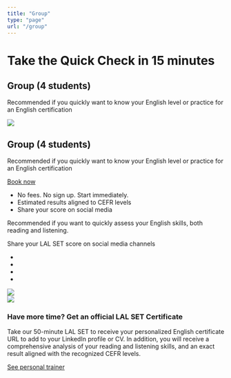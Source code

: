 ```yaml
---
title: "Group"
type: "page"
url: "/group"
---
```


<div class="hero-abstract bg-abstract bg-abstract--blue">
    <h1>Take the Quick Check in 15 minutes</h1>
</div>

<div class="container choose-package__box choose-package__box--hero">
<div class="row">
    <div class="col-12 d-md-none">
        <h2 class="mb-0">
            <i class="fas fa-users choose-package__icon"></i>
            Group (4 students)
        </h2>
        <p>
            Recommended if you quickly want to know your English level or practice for an English
            certification
        </p>
    </div>
    <div class="col-md-6 col-12">
        <img src="/img/package-group.jpg" class="w-100" />
    </div>
    <div class="col-md-6 col-12">
        <h2 class="d-none d-md-block mb-0">
            <i class="fas fa-users choose-package__icon"></i>
            Group (4 students)
        </h2>
        <p class="d-none d-md-block">
            Recommended if you quickly want to know your English level or practice for an English
            certification
        </p>
        <a class="btn btn-package--group mt-5 mb-5" href="/quick-english-check/">Book now</a>
        <ul class="fa-ul ul--group-bullets">
            <li>
                <span class="fa-li" ><i class="far fa-check-circle"></i></span>
                No fees. No sign up. Start immediately.
            </li>
            <li>
                <span class="fa-li" ><i class="far fa-check-circle"></i></span>
            	Estimated results aligned to CEFR levels
            </li>
            <li>
                <span class="fa-li" ><i class="far fa-check-circle"></i></span>
            	Share your score on social media
            </li>
        </ul>
    </div>
</div>
</div>
        
<div class="container">
    <div class="flex-column justify-content-center w-75 m-auto">
        <p class="text-center text--recommend">
            Recommended if you want to quickly assess your English skills, both reading and listening.
        </p>
        <p class="text-center text--share">
            Share your LAL SET score on social media channels
        </p>
    </div>
</div>

<div class="container">
<div class="row justify-content-center">
    <ul class="lal-social-dark text-align-center align-center">
      <li class="item">
        <a class="link" href="https://www.facebook.com/lalschools/" target="_blank">
          <i class="fab fa-facebook"></i>
        </a>
      </li>
      <li class="item">
        <a class="link" href="https://twitter.com/lalschools" target="_blank">
          <i class="fab fa-twitter"></i>
        </a>
      </li>
      <li class="item">
        <a class="link" href="http://www.youtube.com/lalschools" target="_blank">
          <i class="fab fa-youtube"></i>
        </a>
      </li>
      <li class="item">
        <a class="link" href="http://www.instagram.com/lalschools" target="_blank">
          <i class="fab fa-instagram"></i>
        </a>
      </li>
    </ul>
</div>
</div>

<div class="container pb-5">
    <div class="d-none d-md-block text-center">
        <img class="w-75" src="/img/cert-badges-desktop.png" />
    </div>
    <div class="d-sm-block d-md-none text-center">
        <img class="w-100" src="/img/cert-badges-mobile.png" />
    </div>
</div>

<div class="d-none d-md-block bg-white pt-5 pb-5">
<div class="container">
    <div class="text-center">
        <h3>Have more time? Get an official LAL SET Certificate</h3>
        <p>
        Take our 50-minute LAL SET to receive your personalized English certificate URL to add to your LinkedIn profile or CV. In addition, you will receive a comprehensive analysis of your reading and listening skills, and an exact result aligned with the recognized CEFR levels.
        </p>
        <a href="/pt">See personal trainer</a>
    </div>
</div>
</div>
